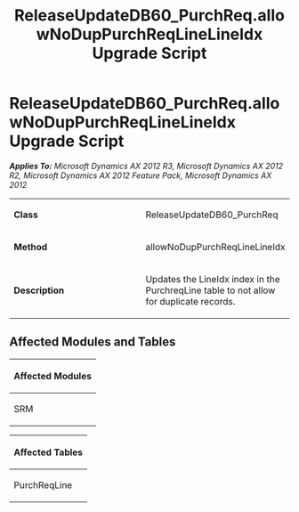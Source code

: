 ﻿---
title: ReleaseUpdateDB60_PurchReq.allowNoDupPurchReqLineLineIdx Upgrade Script
TOCTitle: ReleaseUpdateDB60_PurchReq.allowNoDupPurchReqLineLineIdx Upgrade Script
ms:assetid: d6d4b317-e654-698b-a63b-c40ddd85fb67
ms:mtpsurl: https://msdn.microsoft.com/en-us/library/JJ687082(v=AX.60)
ms:contentKeyID: 49711530
ms.date: 05/18/2015
mtps_version: v=AX.60
---

# ReleaseUpdateDB60\_PurchReq.allowNoDupPurchReqLineLineIdx Upgrade Script 


_**Applies To:** Microsoft Dynamics AX 2012 R3, Microsoft Dynamics AX 2012 R2, Microsoft Dynamics AX 2012 Feature Pack, Microsoft Dynamics AX 2012_

<table>
<colgroup>
<col style="width: 50%" />
<col style="width: 50%" />
</colgroup>
<tbody>
<tr class="odd">
<td><p><strong>Class</strong></p></td>
<td><p>ReleaseUpdateDB60_PurchReq</p></td>
</tr>
<tr class="even">
<td><p><strong>Method</strong></p></td>
<td><p>allowNoDupPurchReqLineLineIdx</p></td>
</tr>
<tr class="odd">
<td><p><strong>Description</strong></p></td>
<td><p>Updates the LineIdx index in the PurchreqLine table to not allow for duplicate records.</p></td>
</tr>
</tbody>
</table>


## Affected Modules and Tables

<table>
<colgroup>
<col style="width: 100%" />
</colgroup>
<thead>
<tr class="header">
<th><p>Affected Modules</p></th>
</tr>
</thead>
<tbody>
<tr class="odd">
<td><p>SRM</p></td>
</tr>
</tbody>
</table>


<table>
<colgroup>
<col style="width: 100%" />
</colgroup>
<thead>
<tr class="header">
<th><p>Affected Tables</p></th>
</tr>
</thead>
<tbody>
<tr class="odd">
<td><p>PurchReqLine</p></td>
</tr>
</tbody>
</table>

  


